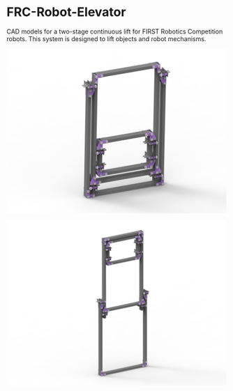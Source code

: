 # FRC-Robot-Elevator
CAD models for a two-stage continuous lift for FIRST Robotics Competition robots. This system is designed to lift objects and robot mechanisms.

![alt text](Renders/Collapsed.png)

![alt text](Renders/Extended.png)
